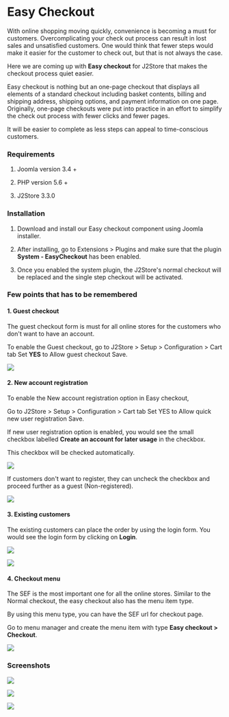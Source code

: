 # Easy Checkout

With online shopping moving quickly, convenience is becoming a must for customers. Overcomplicating your check out process can result in lost sales and unsatisfied customers.
One would think that fewer steps would make it easier for the customer to check out, but that is not always the case.

Here we are coming up with **Easy checkout** for J2Store that makes the checkout process quiet easier.

Easy checkout is nothing but an one-page checkout that displays all elements of a standard checkout including basket contents, billing and shipping address, shipping options, and payment information on one page. Originally, one-page checkouts were put into practice in an effort to simplify the check out process with fewer clicks and fewer pages.

It will be easier to complete as less steps can appeal to time-conscious customers.

### Requirements

1. Joomla version 3.4 +

2. PHP version 5.6 +

3. J2Store 3.3.0

### Installation

1. Download and install our Easy checkout component using Joomla installer.

2. After installing, go to Extensions > Plugins and make sure that the plugin **System - EasyCheckout** has been enabled.

3. Once you enabled the system plugin, the J2Store's normal checkout will be replaced and the single step checkout will be activated.

### Few points that has to be remembered

#### 1. Guest checkout

The guest checkout form is must for all online stores for the customers who don't want to have an account.

To enable the Guest checkout, go to J2Store > Setup > Configuration > Cart tab
Set **YES** to Allow guest checkout
Save.

![](./assets/images/easycheckout-guest.png)

#### 2. New account registration

To enable the New account registration option in Easy checkout, 

Go to J2Store > Setup > Configuration > Cart tab
Set YES to Allow quick new user registration
Save.

If new user registration option is enabled, you would see the small checkbox labelled **Create an account for later usage** in the checkbox.

This checkbox will be checked automatically.

![](./assets/images/easycheckout-reg.png)

If customers don't want to register, they can uncheck the checkbox and proceed further as a guest (Non-registered).

![](./assets/images/easycheckout-unselectbox.png)

#### 3. Existing customers

The existing customers can place the order by using the login form. You would see the login form by clicking on **Login**.

![](./assets/images/easycheckout-login.png)

![](./assets/images/easycheckout-loginform.png)

#### 4. Checkout menu

The SEF is the most important one for all the online stores. Similar to the Normal checkout, the easy checkout also has the menu item type.

By using this menu type, you can have the SEF url for checkout page.

Go to menu manager and create the menu item with type **Easy checkout > Checkout**.

![](./assets/images/easycheckout-menu.png)

### Screenshots

![](./assets/images/easycheckout-loginform-filled.png)

![](./assets/images/easycheckout-exist.png)

![](./assets/images/easycheckout-final.png)
